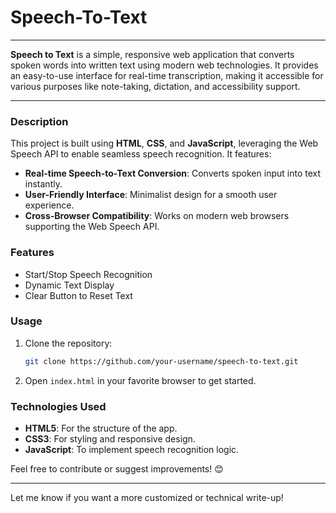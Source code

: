 # Speech-To-Text
---
**Speech to Text** is a simple, responsive web application that converts spoken words into written text using modern web technologies. It provides an easy-to-use interface for real-time transcription, making it accessible for various purposes like note-taking, dictation, and accessibility support.

---

### Description  
This project is built using **HTML**, **CSS**, and **JavaScript**, leveraging the Web Speech API to enable seamless speech recognition. It features:  
- **Real-time Speech-to-Text Conversion**: Converts spoken input into text instantly.  
- **User-Friendly Interface**: Minimalist design for a smooth user experience.  
- **Cross-Browser Compatibility**: Works on modern web browsers supporting the Web Speech API.  

### Features  
- Start/Stop Speech Recognition  
- Dynamic Text Display  
- Clear Button to Reset Text  

### Usage  
1. Clone the repository:  
   ```bash
   git clone https://github.com/your-username/speech-to-text.git
   ```  
2. Open `index.html` in your favorite browser to get started.  

### Technologies Used  
- **HTML5**: For the structure of the app.  
- **CSS3**: For styling and responsive design.  
- **JavaScript**: To implement speech recognition logic.  

Feel free to contribute or suggest improvements! 😊  

--- 

Let me know if you want a more customized or technical write-up!
